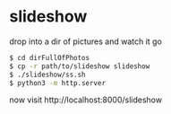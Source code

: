 # slideshow
drop into a dir of pictures and watch it go

```bash
$ cd dirFullOfPhotos
$ cp -r path/to/slideshow slideshow
$ ./slideshow/ss.sh
$ python3 -m http.server
```

now visit http://localhost:8000/slideshow
